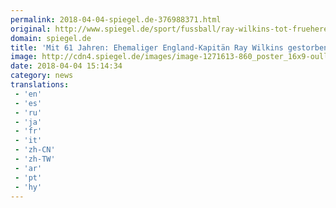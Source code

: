 ```yaml
---
permalink: 2018-04-04-spiegel.de-376988371.html
original: http://www.spiegel.de/sport/fussball/ray-wilkins-tot-frueherer-england-kapitaen-stirbt-mit-61-jahren-a-1201257.html#ref=rss
domain: spiegel.de
title: 'Mit 61 Jahren: Ehemaliger England-Kapitän Ray Wilkins gestorben - SPIEGEL ONLINE - Sport'
image: http://cdn4.spiegel.de/images/image-1271613-860_poster_16x9-oull-1271613.jpg
date: 2018-04-04 15:14:34
category: news
translations: 
 - 'en'
 - 'es'
 - 'ru'
 - 'ja'
 - 'fr'
 - 'it'
 - 'zh-CN'
 - 'zh-TW'
 - 'ar'
 - 'pt'
 - 'hy'
---
```


